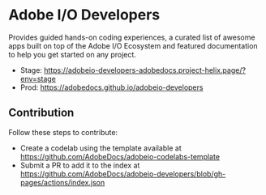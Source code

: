 # Adobe I/O Developers

Provides guided hands-on coding experiences, a curated list of awesome apps built on top of the Adobe I/O Ecosystem and featured documentation to help you get started on any project.

* Stage: https://adobeio-developers-adobedocs.project-helix.page/?env=stage
* Prod: https://adobedocs.github.io/adobeio-developers 

## Contribution

Follow these steps to contribute: 
* Create a codelab using the template available at https://github.com/AdobeDocs/adobeio-codelabs-template
* Submit a PR to add it to the index at https://github.com/AdobeDocs/adobeio-developers/blob/gh-pages/actions/index.json

